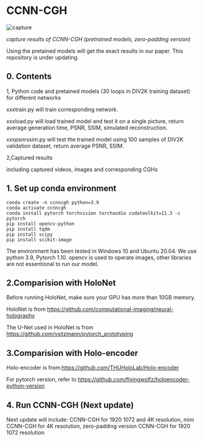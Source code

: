 # CCNN-CGH

![capture](https://user-images.githubusercontent.com/57349703/173181176-ffaf9eb5-addc-4b95-bb6d-ecd2252f09ea.png)

*capture results of CCNN-CGH (pretrained models, zero-padding version)*

Using the pretained models will get the exact results in our paper. This repository is under updating.

## 0. Contents

1, Python code and pretained models (30 loops in DIV2K training dataset) for different networks 

xxxtrain.py will train corresponding network.

xxxload.py will load trained model and test it on a single picture, return average generation time, PSNR, SSIM, simulated reconstruction.

xxxpsnrssim.py will test the trained model using 100 samples of DIV2K validation dataset, return average PSNR, SSIM.

2,Captured results

including captured videos, images and corresponding CGHs

## 1. Set up conda environment 

```
conda create -n ccnncgh python=3.9
conda activate ccnncgh
conda install pytorch torchvision torchaudio cudatoolkit=11.3 -c pytorch
pip install opencv-python
pip install tqdm
pip install scipy
pip install scikit-image
```             

The environment has been tested in Windows 10 and Ubuntu 20.04. We use python 3.9, Pytorch 1.10. opencv is used to operate images, other libraries are not essentional to run our model.

## 2.Comparision with HoloNet

Before running HoloNet, make sure your GPU has more than 10GB memory.

HoloNet is from https://github.com/computational-imaging/neural-holography

The U-Net used in HoloNet is from https://github.com/vsitzmann/pytorch_prototyping

## 3.Comparision with Holo-encoder

Holo-encoder is from:https://github.com/THUHoloLab/Holo-encoder

For pytorch version, refer to https://github.com/flyingwolfz/holoencoder-python-version

## 4. Run CCNN-CGH (Next update)
Next update will include: CCNN-CGH for 1920 1072 and 4K resolution, mini CCNN-CGH for 4K resolution, zero-padding version CCNN-CGH for 1920 1072 resolution
